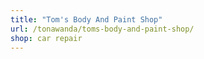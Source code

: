 ```yaml
---
title: "Tom's Body And Paint Shop"
url: /tonawanda/toms-body-and-paint-shop/
shop: car repair
---
```

